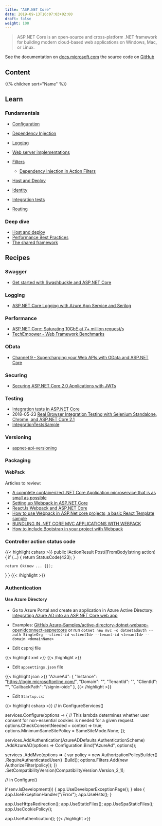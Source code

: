 ```yaml
---
title: "ASP.NET Core"
date: 2019-09-13T16:07:03+02:00
draft: false
weight: 100
---
```


> ASP.NET Core is an open-source and cross-platform .NET framework for building modern cloud-based web applications on Windows, Mac, or Linux.

See the documentation on [docs.microsoft.com](https://docs.microsoft.com/en-us/aspnet/#pivot=core) the source code on [GitHub](https://github.com/aspnet/AspNetCore)

## Content

{{% children sort="Name" %}}

## Learn

### Fundamentals

- [Configuration](https://docs.microsoft.com/en-us/aspnet/core/fundamentals/configuration/)
- [Dependency Injection](https://docs.microsoft.com/en-us/aspnet/core/fundamentals/dependency-injection)
- [Logging](https://docs.microsoft.com/en-us/aspnet/core/fundamentals/logging/)
- [Web server implementations](https://docs.microsoft.com/en-us/aspnet/core/fundamentals/servers/)

- [Filters](https://docs.microsoft.com/en-us/aspnet/core/mvc/controllers/filters)
  - [Dependency Injection in Action Filters](https://www.devtrends.co.uk/blog/dependency-injection-in-action-filters-in-asp.net-core)
- [Host and Deploy](https://docs.microsoft.com/en-us/aspnet/core/host-and-deploy/index)
- [Identity](https://docs.microsoft.com/en-us/aspnet/core/security/authentication/identity)
- [Integration tests](https://docs.microsoft.com/en-us/aspnet/core/test/integration-tests)
- [Routing](https://docs.microsoft.com/en-us/aspnet/core/fundamentals/routing)

### Deep dive

- [Host and deploy](https://docs.microsoft.com/en-us/aspnet/core/host-and-deploy/)
- [Performance Best Practices](https://docs.microsoft.com/en-us/aspnet/core/performance/performance-best-practices)
- [The shared framework](https://natemcmaster.com/blog/2018/08/29/netcore-primitives-2/)

## Recipes

### Swagger

- [Get started with Swashbuckle and ASP.NET Core](https://docs.microsoft.com/en-us/aspnet/core/tutorials/getting-started-with-swashbuckle)

### Logging

- [ASP.NET Core Logging with Azure App Service and Serilog](https://devblogs.microsoft.com/aspnet/asp-net-core-logging/)

### Performance

- [ASP.NET Core: Saturating 10GbE at 7+ million request/s](https://www.ageofascent.com/2019/02/04/asp-net-core-saturating-10gbe-at-7-million-requests-per-second/)
- [TechEmpower - Web Framework Benchmarks](https://www.techempower.com/benchmarks/)

### OData

- [Channel 9 - Supercharging your Web APIs with OData and ASP.NET Core](https://channel9.msdn.com/Shows/On-NET/Supercharging-your-Web-APIs-with-OData-and-ASPNET-Core)

### Securing

- [Securing ASP.NET Core 2.0 Applications with JWTs](https://auth0.com/blog/securing-asp-dot-net-core-2-applications-with-jwts/)

### Testing

- [Integration tests in ASP.NET Core](https://docs.microsoft.com/en-us/aspnet/core/test/integration-tests)
- 2018-05-23 [Real Browser Integration Testing with Selenium Standalone, Chrome, and ASP.NET Core 2.1](https://www.hanselman.com/blog/RealBrowserIntegrationTestingWithSeleniumStandaloneChromeAndASPNETCore21.aspx)
- [IntegrationTestsSample](https://github.com/aspnet/AspNetCore.Docs/tree/master/aspnetcore/test/integration-tests/samples/2.x/IntegrationTestsSample)

### Versioning

- [aspnet-api-versioning](https://github.com/Microsoft/aspnet-api-versioning)

### Packaging

#### WebPack

Articles to review:

- [A complete containerized .NET Core Application microservice that is as small as possible](https://www.ryansouthgate.com/2017/08/29/asp-net-core-and-webpack-part-1/)
- [Setting up Webpack in ASP.NET Core](https://cecilphillip.com/setting-up-webpack-in-asp-net-core/)
- [ReactJs Webpack and ASP.NET Core](https://sensibledev.com/reactjs-webpack-and-asp-net-core/#postSummary)
- [How to use Webpack in ASP.Net core projects; a basic React Template sample](https://codeburst.io/how-to-use-webpack-in-asp-net-core-projects-a-basic-react-template-sample-25a3681a5fc2)
- [BUNDLING IN .NET CORE MVC APPLICATIONS WITH WEBPACK](https://dotnetcore.gaprogman.com/2017/01/05/bundling-in-net-core-mvc-applications-with-webpack/)
- [How to include Bootstrap in your project with Webpack](https://stevenwestmoreland.com/2018/01/how-to-include-bootstrap-in-your-project-with-webpack.html)

### Controller action status code

{{< highlight csharp >}}
public IActionResult Post([FromBody]string action)
{
    if (...)
    {
        return StatusCode(423);
    }

    return Ok(new ... {});
  }
}
{{< /highlight >}}

### Authentication

#### Use Azure Directory

- Go to Azure Portal and create an application in Azure Active Directory: [Integrating Azure AD into an ASP.NET Core web app](https://azure.microsoft.com/en-us/resources/samples/active-directory-dotnet-webapp-openidconnect-aspnetcore/)

- Examples: [GitHub Azure-Samples/active-directory-dotnet-webapp-openidconnect-aspnetcore](https://github.com/Azure-Samples/active-directory-dotnet-webapp-openidconnect-aspnetcore) or run `dotnet new mvc -o dotnetadauth --auth SingleOrg --client-id <clientId> --tenant-id <tenantId> --domain <domainName>`

- Edit csproj file

{{< highlight xml >}}
<PackageReference Include="Microsoft.AspNetCore.Authentication.AzureAD.UI" Version="2.1.1" />
{{< /highlight >}}

- Edit `appsettings.json` file

{{< highlight json >}}
"AzureAd": {
  "Instance": "https://login.microsoftonline.com/",
  "Domain": "<domainName>",
  "TenantId": "<tenantId>",
  "ClientId": "<clientId>",
  "CallbackPath": "/signin-oidc"
},
{{< /highlight >}}

- Edit `Startup.cs`:

{{< highlight csharp >}}
// in ConfigureServices()

services.Configure<CookiePolicyOptions>(options =>
{
    // This lambda determines whether user consent for non-essential cookies is needed for a given request.
    options.CheckConsentNeeded = context => true;
    options.MinimumSameSitePolicy = SameSiteMode.None;
});

services.AddAuthentication(AzureADDefaults.AuthenticationScheme)
    .AddAzureAD(options => Configuration.Bind("AzureAd", options));

services
    .AddMvc(options =>
    {
        var policy = new AuthorizationPolicyBuilder()
            .RequireAuthenticatedUser()
            .Build();
        options.Filters.Add(new AuthorizeFilter(policy));
    })
    .SetCompatibilityVersion(CompatibilityVersion.Version_2_1);

// in Configure()

if (env.IsDevelopment())
{
    app.UseDeveloperExceptionPage();
}
else
{
    app.UseExceptionHandler("/Error");
    app.UseHsts();
}

app.UseHttpsRedirection();
app.UseStaticFiles();
app.UseSpaStaticFiles();
app.UseCookiePolicy();

app.UseAuthentication();
{{< /highlight >}}
